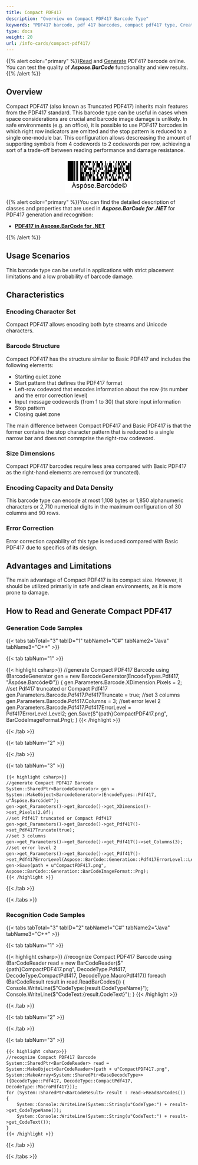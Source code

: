 ```yaml
---
title: Compact PDF417
description: "Overview on Compact PDF417 Barcode Type"
keywords: "PDF417 barcode, pdf 417 barcodes, compact pdf417 type, Create pdf417 barcodes, Read compact pdf417 barcode, what is compact pdf417, pdf 417 barcodes, generate compact pdf417, matrix barcodes, 2D symbology, compact pdf417 specification, pdf417 generator, pdf417 reader, recognize compact pdf 417, scan compact pdf417"
type: docs
weight: 20
url: /info-cards/compact-pdf417/
---
```

{{% alert color="primary" %}}[Read](https://products.aspose.app/barcode/recognize/pdf417) and [Generate](https://products.aspose.app/barcode/generate/pdf417) PDF417 barcode online. You can test the quality of ***Aspose.BarCode*** functionality and view results.{{% /alert %}}

## **Overview**
Compact PDF417 (also known as Truncated PDF417) inherits main features from the PDF417 standard. This barcode type can be useful in cases when space considerations are crucial and barcode image damage is unlikely. In safe environments (e.g. an office), it is possible to use PDF417 barcodes in which right row indicators are omitted and the stop pattern is reduced to a single one-module bar. This configuration allows descreasing the amount of supporting symbols from 4 codewords to 2 codewords per row, achieving a sort of a trade-off between reading performance and damage resistance.

<p align="center"><img src="compactpdf417.png" alt="Compact PDF417 Barcode"></p>

{{% alert color="primary" %}}You can find the detailed description of classes and properties that are used in ***Aspose.BarCode for .NET*** for PDF417 generation and recognition:
- [**PDF417 in Aspose.BarCode for .NET**](/barcode/net/pdf417-and-macropdf417-barcode/)

{{% /alert %}} 

## **Usage Scenarios**
This barcode type can be useful in applications with strict placement limitations and a low probability of barcode damage. 

## **Characteristics**
### **Encoding Character Set**
Compact PDF417 allows encoding both byte streams and Unicode characters. 

### **Barcode Structure**
Compact PDF417 has the structure similar to Basic PDF417 and includes the following elements:
- Starting quiet zone
- Start pattern that defines the PDF417 format
- Left-row codeword that encodes information about the row (its number and the error correction level)
- Input message codewords (from 1 to 30) that store input information
- Stop pattern
- Closing quiet zone
  
The main difference between Compact PDF417 and Basic PDF417 is that the former contains the stop character pattern that is reduced to a single narrow bar and does not commprise the right-row codeword. 

### **Size Dimensions**
Compact PDF417 barcodes require less area compared with Basic PDF417 as the right-hand elements are removed (or truncated). 

### **Encoding Capacity and Data Density**
This barcode type can encode at most 1,108 bytes or 1,850 alphanumeric characters or 2,710 numerical digits in the maximum configuration of 30 columns and 90 rows.

### **Error Correction**
Error correction capability of this type is reduced compared with Basic PDF417 due to specifics of its design.

## **Advantages and Limitations**
The main advantage of Compact PDF417 is its compact size. However, it should be utilized primarily in safe and clean environments, as it is more prone to damage.

## **How to Read and Generate Compact PDF417**
### **Generation Code Samples**

{{< tabs tabTotal="3" tabID="1" tabName1="C#" tabName2="Java" tabName3="C++" >}}

{{< tab tabNum="1" >}}

{{< highlight csharp>}}
//generate Compact PDF417 Barcode
using (BarcodeGenerator gen = new BarcodeGenerator(EncodeTypes.Pdf417, "Åspóse.Barcóde©"))
{
    gen.Parameters.Barcode.XDimension.Pixels = 2;
    //set Pdf417 truncated or Compact Pdf417
    gen.Parameters.Barcode.Pdf417.Pdf417Truncate = true;
    //set 3 columns
    gen.Parameters.Barcode.Pdf417.Columns = 3;
    //set error level 2
    gen.Parameters.Barcode.Pdf417.Pdf417ErrorLevel = Pdf417ErrorLevel.Level2;
    gen.Save($"{path}CompactPDF417.png", BarCodeImageFormat.Png);
}
{{< /highlight >}}

{{< /tab >}}

{{< tab tabNum="2" >}}

 

{{< /tab >}}

{{< tab tabNum="3" >}}

    {{< highlight csharp>}}
    //generate Compact PDF417 Barcode
    System::SharedPtr<BarcodeGenerator> gen = System::MakeObject<BarcodeGenerator>(EncodeTypes::Pdf417, u"Åspóse.Barcóde©");
    gen->get_Parameters()->get_Barcode()->get_XDimension()->set_Pixels(2.0f);
    //set Pdf417 truncated or Compact Pdf417
    gen->get_Parameters()->get_Barcode()->get_Pdf417()->set_Pdf417Truncate(true);
    //set 3 columns
    gen->get_Parameters()->get_Barcode()->get_Pdf417()->set_Columns(3);
    //set error level 2
    gen->get_Parameters()->get_Barcode()->get_Pdf417()->set_Pdf417ErrorLevel(Aspose::BarCode::Generation::Pdf417ErrorLevel::Level2);
    gen->Save(path + u"CompactPDF417.png", Aspose::BarCode::Generation::BarCodeImageFormat::Png);
    {{< /highlight >}}

{{< /tab >}}

{{< /tabs >}}

### **Recognition Code Samples**

{{< tabs tabTotal="3" tabID="2" tabName1="C#" tabName2="Java" tabName3="C++" >}}

{{< tab tabNum="1" >}}

{{< highlight csharp>}}
//recognize Compact PDF417 Barcode
using (BarCodeReader read = new BarCodeReader($"{path}CompactPDF417.png", DecodeType.Pdf417, DecodeType.CompactPdf417, DecodeType.MacroPdf417))
    foreach (BarCodeResult result in read.ReadBarCodes())
    {
        Console.WriteLine($"CodeType:{result.CodeTypeName}");
        Console.WriteLine($"CodeText:{result.CodeText}");
    }
{{< /highlight >}}

{{< /tab >}}

{{< tab tabNum="2" >}}

 

{{< /tab >}}

{{< tab tabNum="3" >}}

    {{< highlight csharp>}}
    //recognize Compact PDF417 Barcode
    System::SharedPtr<BarCodeReader> read = System::MakeObject<BarCodeReader>(path + u"CompactPDF417.png", System::MakeArray<System::SharedPtr<BaseDecodeType>>({DecodeType::Pdf417, DecodeType::CompactPdf417, DecodeType::MacroPdf417}));
    for (System::SharedPtr<BarCodeResult> result : read->ReadBarCodes())
    {
        System::Console::WriteLine(System::String(u"CodeType:") + result->get_CodeTypeName());
        System::Console::WriteLine(System::String(u"CodeText:") + result->get_CodeText());
    }
    {{< /highlight >}}


{{< /tab >}}

{{< /tabs >}}
